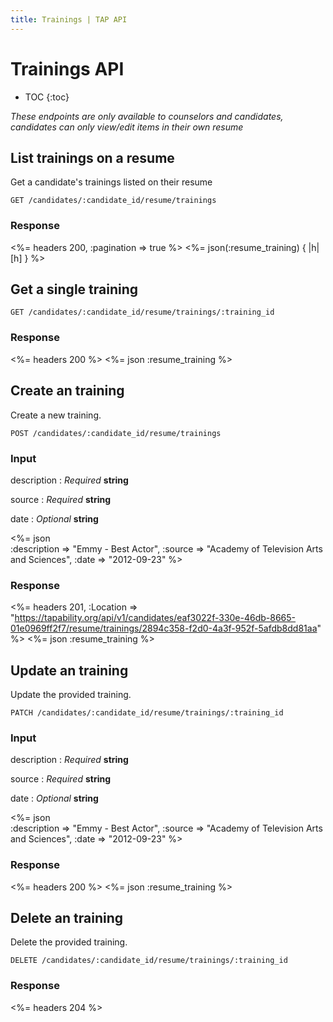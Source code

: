 ```yaml
---
title: Trainings | TAP API
---
```


# Trainings API

* TOC
{:toc}

_These endpoints are only available to counselors and candidates, candidates can only view/edit items in their own resume_

## List trainings on a resume

Get a candidate's trainings listed on their resume

    GET /candidates/:candidate_id/resume/trainings

### Response

<%= headers 200, :pagination => true %>
<%= json(:resume_training) { |h| [h] } %>

## Get a single training

    GET /candidates/:candidate_id/resume/trainings/:training_id

### Response

<%= headers 200 %>
<%= json :resume_training %>

## Create an training

Create a new training.

    POST /candidates/:candidate_id/resume/trainings

### Input

description
: _Required_ **string**

source
: _Required_ **string**

date
: _Optional_ **string**

<%= json \
    :description => "Emmy - Best Actor",
    :source      => "Academy of Television Arts and Sciences",
    :date        => "2012-09-23"
%>

### Response

<%= headers 201, :Location => "https://tapability.org/api/v1/candidates/eaf3022f-330e-46db-8665-01e0969ff2f7/resume/trainings/2894c358-f2d0-4a3f-952f-5afdb8dd81aa" %>
<%= json :resume_training %>

## Update an training

Update the provided training.

    PATCH /candidates/:candidate_id/resume/trainings/:training_id

### Input

description
: _Required_ **string**

source
: _Required_ **string**

date
: _Optional_ **string**

<%= json \
    :description => "Emmy - Best Actor",
    :source      => "Academy of Television Arts and Sciences",
    :date        => "2012-09-23"
%>

### Response

<%= headers 200 %>
<%= json :resume_training %>

## Delete an training

Delete the provided training.

    DELETE /candidates/:candidate_id/resume/trainings/:training_id

### Response

<%= headers 204 %>

